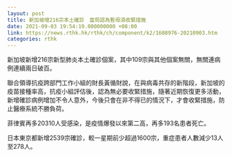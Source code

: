 ```yaml
---
layout: post
title: 新加坡增216宗本土確診　當局認為暫毋須收緊措施
date: 2021-09-03 19:54:19.000000000 +08:00
link: https://news.rthk.hk/rthk/ch/component/k2/1608976-20210903.htm
categories: rthk
---
```


新加坡新增216宗新型肺炎本土確診個案，其中109宗與其他個案無關，無關連病例連續兩日破百。

聯合領導抗疫跨部門工作小組的財長黃循財說，在與病毒共存的新階段，新加坡的疫苗接種率高，抗疫小組評估後，認為無必要收緊措施，隨著近期恢復更多活動，新增確診病例增加不令人意外，今後只會在非不得已的情況下，才會收緊措施，防止醫療系統不勝負荷。

菲律賓再多20310人受感染，是疫情爆發以來第二高，再多193名患者死亡。

日本東京都新增2539宗確診，較一星期前少超過1600宗，重症患者人數減少13人至278人。

